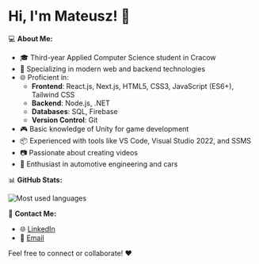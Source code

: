 # Hi, I'm Mateusz! 👋

💻 **About Me:**
- 🎓 Third-year Applied Computer Science student in Cracow
- 🚀 Specializing in modern web and backend technologies
- 🌐 Proficient in:
  - **Frontend**: React.js, Next.js, HTML5, CSS3, JavaScript (ES6+), Tailwind CSS
  - **Backend**: Node.js, .NET
  - **Databases**: SQL, Firebase
  - **Version Control**: Git
- 🎮 Basic knowledge of Unity for game development
- 📦 Experienced with tools like VS Code, Visual Studio 2022, and SSMS
- 📷 Passionate about creating videos
- 🚗 Enthusiast in automotive engineering and cars

📊 **GitHub Stats:**

![Most used languages](https://github-readme-stats.vercel.app/api/top-langs/?username=matek10000&theme=tokyonight&show_icons=true&hide_border=false&layout=compact)

📧 **Contact Me:**
- 🌐 [LinkedIn](https://www.linkedin.com/in/mateusz-dyba%C5%9B-bb109b2a3/)
- 📧 [Email](mailto:mateusz.dybas10@gmail.com)

Feel free to connect or collaborate! ❤️
